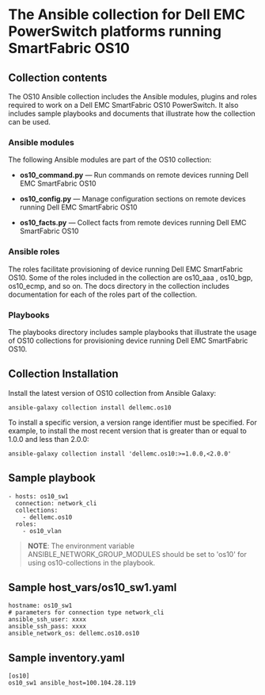 # The Ansible collection for Dell EMC PowerSwitch platforms running SmartFabric OS10

## Collection contents
The OS10 Ansible collection includes the Ansible modules, plugins and roles required to work on a Dell EMC SmartFabric OS10 PowerSwitch. It also includes sample playbooks and documents that illustrate how the collection can be used.

### Ansible modules
The following Ansible modules are part of the OS10 collection:

- **os10_command.py** — Run commands on remote devices running Dell EMC SmartFabric OS10

- **os10_config.py** — Manage configuration sections on remote devices running Dell EMC SmartFabric OS10
  
- **os10_facts.py** — Collect facts from remote devices running Dell EMC SmartFabric OS10

### Ansible roles
The roles facilitate provisioning of device running Dell EMC SmartFabric OS10. Some of the roles included in the collection are os10_aaa , os10_bgp, os10_ecmp, and so on. The docs directory in the collection includes documentation for each of the roles part of the collection.

### Playbooks
The playbooks directory includes sample playbooks that illustrate the usage of OS10 collections for provisioning
device running Dell EMC SmartFabric OS10.

## Collection Installation
Install the latest version of OS10 collection from Ansible Galaxy:

    ansible-galaxy collection install dellemc.os10

To install a specific version, a version range identifier must be specified. For example, to install the most recent version that is greater than or equal to 1.0.0 and less than 2.0.0:

    ansible-galaxy collection install 'dellemc.os10:>=1.0.0,<2.0.0'

## Sample playbook

    - hosts: os10_sw1
      connection: network_cli
      collections:
        - dellemc.os10
      roles:
        - os10_vlan

> **NOTE**: The environment variable ANSIBLE_NETWORK_GROUP_MODULES should be set to 'os10' for using os10-collections in the playbook.

## Sample host_vars/os10_sw1.yaml

    hostname: os10_sw1
    # parameters for connection type network_cli
    ansible_ssh_user: xxxx
    ansible_ssh_pass: xxxx
    ansible_network_os: dellemc.os10.os10

## Sample inventory.yaml

    [os10]
    os10_sw1 ansible_host=100.104.28.119
